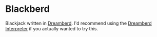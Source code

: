 # Blackberd
Blackjack written in [Dreamberd](https://github.com/TodePond/DreamBerd/tree/main).
I'd recommend using the [Dreamberd Interpreter](https://github.com/vivaansinghvi07/dreamberd-interpreter/tree/main) if you actually wanted to try this.
